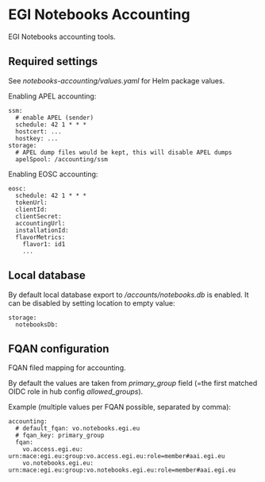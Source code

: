 # EGI Notebooks Accounting

EGI Notebooks accounting tools.

## Required settings

See *notebooks-accounting/values.yaml* for Helm package values.

Enabling APEL accounting:

    ssm:
      # enable APEL (sender)
      schedule: 42 1 * * *
      hostcert: ...
      hostkey: ...
    storage:
      # APEL dump files would be kept, this will disable APEL dumps
      apelSpool: /accounting/ssm

Enabling EOSC accounting:

    eosc:
      schedule: 42 1 * * *
      tokenUrl:
      clientId:
      clientSecret:
      accountingUrl:
      installationId:
      flavorMetrics:
        flavor1: id1
        ...

## Local database

By default local database export to */accounts/notebooks.db* is enabled. It can be disabled by setting location to empty value:

    storage:
      notebooksDb:

## FQAN configuration

FQAN filed mapping for accounting.

By default the values are taken from *primary\_group* field (=the first matched OIDC role in hub config *allowed\_groups*).

Example (multiple values per FQAN possible, separated by comma):

    accounting:
      # default_fqan: vo.notebooks.egi.eu
      # fqan_key: primary_group
      fqan:
        vo.access.egi.eu: urn:mace:egi.eu:group:vo.access.egi.eu:role=member#aai.egi.eu
        vo.notebooks.egi.eu: urn:mace:egi.eu:group:vo.notebooks.egi.eu:role=member#aai.egi.eu
